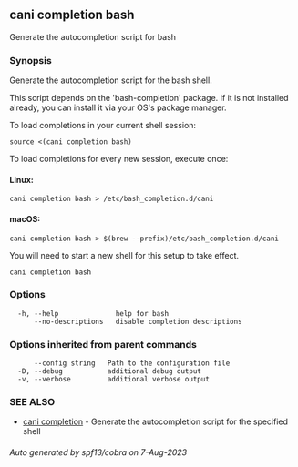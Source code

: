 ## cani completion bash

Generate the autocompletion script for bash

### Synopsis

Generate the autocompletion script for the bash shell.

This script depends on the 'bash-completion' package.
If it is not installed already, you can install it via your OS's package manager.

To load completions in your current shell session:

	source <(cani completion bash)

To load completions for every new session, execute once:

#### Linux:

	cani completion bash > /etc/bash_completion.d/cani

#### macOS:

	cani completion bash > $(brew --prefix)/etc/bash_completion.d/cani

You will need to start a new shell for this setup to take effect.


```
cani completion bash
```

### Options

```
  -h, --help              help for bash
      --no-descriptions   disable completion descriptions
```

### Options inherited from parent commands

```
      --config string   Path to the configuration file
  -D, --debug           additional debug output
  -v, --verbose         additional verbose output
```

### SEE ALSO

* [cani completion](cani_completion.md)	 - Generate the autocompletion script for the specified shell

###### Auto generated by spf13/cobra on 7-Aug-2023
